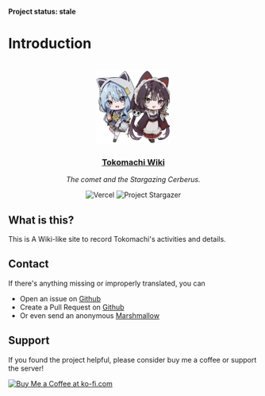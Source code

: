 <b>Project status: stale</b>

# Introduction

<div align="center">
  <br />
  <img src="/static/img/cover.png" alt="tokomachi-wiki" width="150rem" height="150rem" />
  <h3><a href="/">Tokomachi Wiki</a></h3>
  <p><em>The comet and the Stargazing Cerberus.</em></p>

  <img style="display: inline-block;" src="https://img.shields.io/badge/vercel-%23000000.svg?style=for-the-badge&logo=vercel&logoColor=white" alt="Vercel" />
  <img style="display: inline-block;" src="https://img.suisei.cc/badge/Project_Stargazer.svg" alt="Project Stargazer" />
</div>

## What is this?

This is A Wiki-like site to record Tokomachi's activities and details.

## Contact

If there's anything missing or improperly translated, you can

- Open an issue on [Github](https://github.com/aozaki-kuro/tokomachi-wiki-neo/issues/new)
- Create a Pull Request on [Github](https://github.com/aozaki-kuro/tokomachi-wiki-neo)
- Or even send an anonymous [Marshmallow](https://marshmallow-qa.com/aozaki__)

## Support

If you found the project helpful, please consider buy me a coffee or support the server!

<a href='https://ko-fi.com/F1F46CGFC' target='_blank'><img height='36' style='border:0px;height:36px;' src='https://cdn.ko-fi.com/cdn/kofi2.png?v=3' border='0' alt='Buy Me a Coffee at ko-fi.com' /></a>
